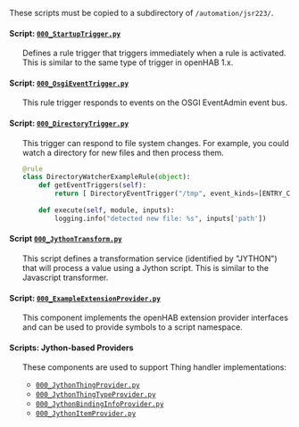 These scripts must be copied to a subdirectory of `/automation/jsr223/`.

#### Script: [`000_StartupTrigger.py`](automation/jsr223/000_components/000_StartupTrigger.py)
<ul>

Defines a rule trigger that triggers immediately when a rule is activated. 
This is similar to the same type of trigger in openHAB 1.x.
</ul>

#### Script: [`000_OsgiEventTrigger.py`](automation/jsr223/000_components/000_OsgiEventTrigger.py)
<ul>

This rule trigger responds to events on the OSGI EventAdmin event bus.
</ul>

#### Script: [`000_DirectoryTrigger.py`](automation/jsr223/000_components/000_DirectoryTrigger.py)
<ul>

This trigger can respond to file system changes.
For example, you could watch a directory for new files and then process them.

```python
@rule
class DirectoryWatcherExampleRule(object):
    def getEventTriggers(self):
        return [ DirectoryEventTrigger("/tmp", event_kinds=[ENTRY_CREATE]) ]
    
    def execute(self, module, inputs):
        logging.info("detected new file: %s", inputs['path'])
```
</ul>

#### Script [`000_JythonTransform.py`](automation/jsr223/000_components/000_JythonTransform.py)
<ul>

This script defines a transformation service (identified by "JYTHON") that will process a value using a Jython script. 
This is similar to the Javascript transformer.
</ul>

#### Script: [`000_ExampleExtensionProvider.py`](automation/jsr223/000_components/100_ExampleExtensionProvider.py)
<ul>

This component implements the openHAB extension provider interfaces and can be used to provide symbols to a script
namespace.
</ul>

#### Scripts: Jython-based Providers
<ul>

These components are used to support Thing handler implementations:
* [`000_JythonThingProvider.py`](automation/jsr223/000_components/000_JythonThingProvider.py)
* [`000_JythonThingTypeProvider.py`](automation/jsr223/000_components/000_JythonThingTypeProvider.py)
* [`000_JythonBindingInfoProvider.py`](automation/jsr223/000_components/000_JythonBindingInfoProvider.py)
* [`000_JythonItemProvider.py`](automation/jsr223/scripts/000_JythonItemProvider.py)

</ul>